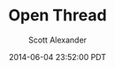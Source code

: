 ---
layout: podcast
title: "Open Thread"
author: Scott Alexander
description: https://slatestarcodex.com/2014/06/04/open-thread/
date: 2014-06-04 23:52:00 PDT
length: 377567
duration: 94
guid: open-thread
---
